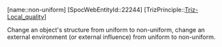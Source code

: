 ﻿---
type: TrizPrincipleSub
aliases:
- non-uniform
license: CC BY-SA 4.0
copyright: https://github.com/SpocWeb
IsDeleted: false
IsReadOnly: false
Confidential: public
tags: 
- Triz/Principle/Sub
---
[name::non-uniform]
[SpocWebEntityId::22244]
[TrizPrinciple::[Triz-Local_quality](tech/Triz/Principle/Triz-Local_quality.md)]

Change an object&#x27;s structure from uniform to non-uniform, change an external environment (or external influence) from uniform to non-uniform.
